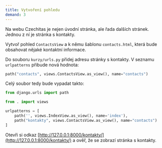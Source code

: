 ```yaml
---
title: Vytvoření pohledu
demand: 3
---
```


Na webu Czechitas je nejen úvodní stránka, ale řada dalších stránek. Jednou z ní je stránka s kontakty.

Vytvoř pohled `ContactsView` a k němu šablonu `contacts.html`, která bude obsahovat nějaké kontaktní informace.

Do souboru `kurzy/urls.py` přidej adresu stránky s kontakty. V seznamu `urlpatterns` přibude nová hodnota:

```python
path("contacts", views.ContactsView.as_view(), name="contacts")
```

Celý soubor tedy bude vypadat takto:

```python
from django.urls import path

from . import views

urlpatterns = [
    path('', views.IndexView.as_view(), name='index'),
    path("kontakty", views.ContactsView.as_view(), name="contacts")
]
```


Otevři si odkaz [http://127.0.0.1:8000/kontakty/](http://127.0.0.1:8000/kontakty/) a ověř, že se zobrazí stránka s kontakty.
